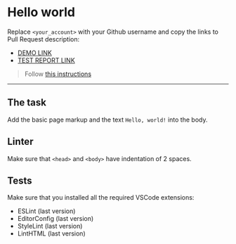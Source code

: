 # Hello world

Replace `<your_account>` with your Github username and copy the links to Pull Request description:
- [DEMO LINK](https://yelyzaveta-slyshchenko.github.io/layout_hello-world/)
- [TEST REPORT LINK](https://yelyzaveta-slyshchenko.github.io/layout_hello-world/report/html_report/)

> Follow [this instructions](https://mate-academy.github.io/layout_task-guideline/#how-to-solve-the-layout-tasks-on-github)
___

## The task

Add the basic page markup and the text `Hello, world!` into the body.

## Linter

Make sure that `<head>` and `<body>` have indentation of 2 spaces.

## Tests

Make sure that you installed all the required VSCode extensions:

- ESLint (last version)
- EditorConfig (last version)
- StyleLint (last version)
- LintHTML (last version)
